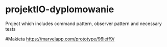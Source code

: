 # projektIO-dyplomowanie
Project which includes command pattern, observer pattern and necessary tests

#Makieta
https://marvelapp.com/prototype/96ieff9/
